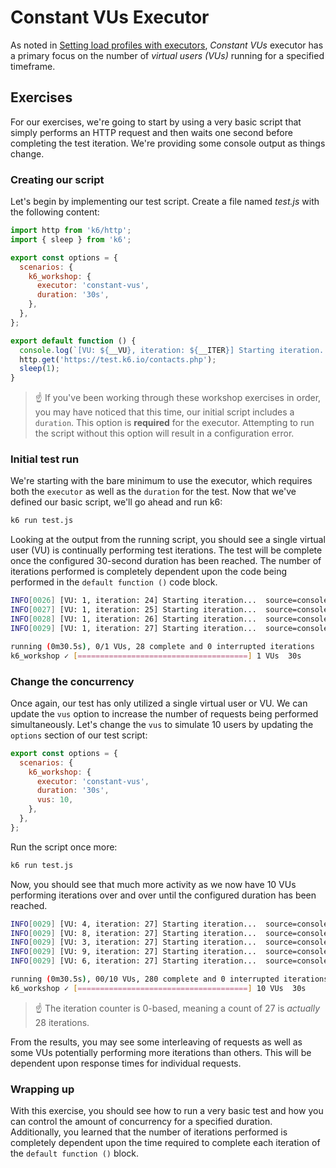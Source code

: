 # Constant VUs Executor

As noted in [Setting load profiles with executors](../08-Setting-load-profiles-with-executors.md#Constant-VUs), _Constant VUs_ executor has a primary focus on the number of _virtual users (VUs)_ running for a specified timeframe. 

## Exercises

For our exercises, we're going to start by using a very basic script that simply performs an HTTP request and then waits one second before completing the test iteration. We're providing some console output as things change.

### Creating our script

Let's begin by implementing our test script. Create a file named _test.js_ with the following content:

```js
import http from 'k6/http';
import { sleep } from 'k6';

export const options = {
  scenarios: {
    k6_workshop: {
      executor: 'constant-vus',
      duration: '30s',
    },
  },
};

export default function () {
  console.log(`[VU: ${__VU}, iteration: ${__ITER}] Starting iteration...`);
  http.get('https://test.k6.io/contacts.php');
  sleep(1);
}
```

> :point_up: If you've been working through these workshop exercises in order, you may have noticed that this time, our initial script includes a `duration`. This option is **required** for the executor. Attempting to run the script without this option will result in a configuration error.

### Initial test run

We're starting with the bare minimum to use the executor, which requires both the `executor` as well as the `duration` for the test. Now that we've defined our basic script, we'll go ahead and run k6:

```bash
k6 run test.js
```

Looking at the output from the running script, you should see a single virtual user (VU) is continually performing test iterations. The test will be complete once the configured 30-second duration has been reached. The number of iterations performed is completely dependent upon the code being performed in the `default function ()` code block.

```bash
INFO[0026] [VU: 1, iteration: 24] Starting iteration...  source=console
INFO[0027] [VU: 1, iteration: 25] Starting iteration...  source=console
INFO[0028] [VU: 1, iteration: 26] Starting iteration...  source=console
INFO[0029] [VU: 1, iteration: 27] Starting iteration...  source=console

running (0m30.5s), 0/1 VUs, 28 complete and 0 interrupted iterations
k6_workshop ✓ [======================================] 1 VUs  30s
```

### Change the concurrency

Once again, our test has only utilized a single virtual user or VU. We can update the `vus` option to increase the number of requests being performed simultaneously. Let's change the `vus` to simulate 10 users by updating the `options` section of our test script:

```js
export const options = {
  scenarios: {
    k6_workshop: {
      executor: 'constant-vus',
      duration: '30s',
      vus: 10,
    },
  },
};
```

Run the script once more:

```bash
k6 run test.js
```

Now, you should see that much more activity as we now have 10 VUs performing iterations over and over until the configured duration has been reached.

```bash
INFO[0029] [VU: 4, iteration: 27] Starting iteration...  source=console
INFO[0029] [VU: 8, iteration: 27] Starting iteration...  source=console
INFO[0029] [VU: 3, iteration: 27] Starting iteration...  source=console
INFO[0029] [VU: 9, iteration: 27] Starting iteration...  source=console
INFO[0029] [VU: 6, iteration: 27] Starting iteration...  source=console

running (0m30.5s), 00/10 VUs, 280 complete and 0 interrupted iterations
k6_workshop ✓ [======================================] 10 VUs  30s
```

> :point_up: The iteration counter is 0-based, meaning a count of 27 is _actually_ 28 iterations.

From the results, you may see some interleaving of requests as well as some VUs potentially performing more iterations than others. This will be dependent upon response times for individual requests.

### Wrapping up

With this exercise, you should see how to run a very basic test and how you can control the amount of concurrency for a specified duration. Additionally, you learned that the number of iterations performed is completely dependent upon the time required to complete each iteration of the `default function ()` block.
